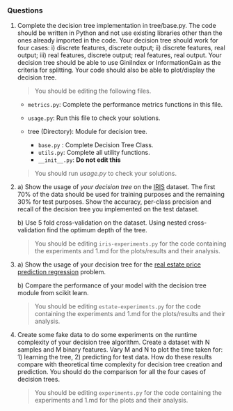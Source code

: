 ### Questions

1. Complete the decision tree implementation in tree/base.py. 
The code should be written in Python and not use existing libraries other than the ones already imported in the code. Your decision tree should work for four cases: i) discrete features, discrete output; ii) discrete features, real output; iii) real features, discrete output; real features, real output. Your decision tree should be able to use GiniIndex or InformationGain as the criteria for splitting. Your code should also be able to plot/display the decision tree. 

    > You should be editing the following files.
  
    - `metrics.py`: Complete the performance metrics functions in this file. 

    - `usage.py`: Run this file to check your solutions.

    - tree (Directory): Module for decision tree.
      - `base.py` : Complete Decision Tree Class.
      - `utils.py`: Complete all utility functions.
      - `__init__.py`: **Do not edit this**

    > You should run _usage.py_ to check your solutions. 

2. 
    a) Show the usage of *your decision tree* on the [IRIS](https://archive.ics.uci.edu/ml/datasets/Iris) dataset. The first 70% of the data should be used for training purposes and the remaining 30% for test purposes. Show the accuracy, per-class precision and recall of the decision tree you implemented on the test dataset. 

    b) Use 5 fold cross-validation on the dataset. Using nested cross-validation find the optimum depth of the tree. 
    
    > You should be editing `iris-experiments.py` for the code containing the experiments and 1.md for the plots/results and their analysis.

3. 
    a) Show the usage of your decision tree for the [real estate price prediction regression](https://archive.ics.uci.edu/ml/datasets/Real+estate+valuation+data+set) problem. 
    
    b) Compare the performance of your model with the decision tree module from scikit learn. 
    
   > You should be editing `estate-experiments.py` for the code containing the experiments and 1.md for the plots/results and their analysis.
    
4. Create some fake data to do some experiments on the runtime complexity of your decision tree algorithm. Create a dataset with N samples and M binary features. Vary M and N to plot the time taken for: 1) learning the tree, 2) predicting for test data. How do these results compare with theoretical time complexity for decision tree creation and prediction. You should do the comparison for all the four cases of decision trees. 	

    >You should be editing `experiments.py` for the code containing the experiments and 1.md for the plots and their analysis. 
	



 

